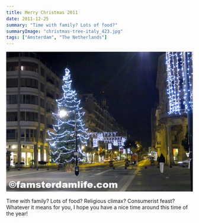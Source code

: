 ```yaml
---
title: Merry Christmas 2011
date: 2011-12-25
summary: "Time with family? Lots of food?"
summaryImage: "christmas-tree-italy_423.jpg"
tags: ["Amsterdam", "The Netherlands"]
---
```


![](christmas-tree-italy_423.jpg)

Time with family? Lots of food? Religious climax? Consumerist feast? Whatever it means for you, I hope you have a nice time around this time of the year!